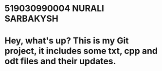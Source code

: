 # 519030990004 NURALI SARBAKYSH
# Hey, what's up? This is my Git project, it includes some txt, cpp and odt files and their updates.
